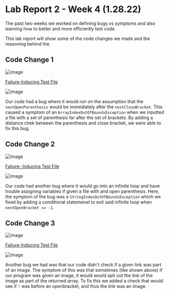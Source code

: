 # Lab Report 2 - Week 4 (1.28.22)

The past two weeks we worked on defining bugs vs symptoms and also learning how to better and more efficiently test code. 

This lab report will show some of the code changes we made and the reasoning behind the. 

## Code Change 1

![image](https://user-images.githubusercontent.com/97696585/151635622-92902435-6461-41f4-b13a-425005f98c88.png)

[Failure-Inducing Test File](https://github.com/Cubified/markdown-parse/blob/1df91be0281f16406aac62285e334d2a047984b2/breaking_test.md)

![image](https://user-images.githubusercontent.com/97696585/151636242-8f878cbd-e67f-4106-a786-ecccc4ba9060.png)

Our code had a bug where it would run on the assumption that the `nextOpenParenthesis` would be immediately after the `nextCloseBracket`. This caused a symptom of an `ArrayIndexOutOfBoundsException` when we inputted a file with a set of parenthesis far after the set of brackets. By adding a distance chek between the parenthesis and close bracket, we were able to fix this bug. 

## Code Change 2

![image](https://user-images.githubusercontent.com/97696585/151636627-033b3d19-9e44-47f4-8e80-2d6997b7af85.png)

[Failure- Inducing Test File](https://github.com/Cubified/markdown-parse/blob/6ba0ae2ede45ff4aba6fc5c04ced20fbb807fbfc/breaking_test_3.md)

![image](https://user-images.githubusercontent.com/97696585/151636921-19e9a46b-fbbb-4f8e-b772-2f716da34e86.png)

Our code had another bug where it would go into an infinite loop and have trouble assigning variables if given a file with and open parenthesis. Here, the symptom of the bug was a `StringIndexOutOfBoundsException` which we fixed by adding a conditional statemenet to exit said infinite loop when `nextOpenBracket == -1`.  

## Code Change 3

![image](https://user-images.githubusercontent.com/97696585/151637589-91fa34e7-76fc-49cb-8bba-6508adc0e709.png)

[Failure-Inducing Test File](https://github.com/sidnair01/markdown-parse/blob/8624b3128767922b0e65ccc5724bb4107ba01a69/test-file6.md)

![image](https://user-images.githubusercontent.com/97696585/151637742-a7e96e41-80c9-473b-b0c4-c65e25477780.png)

Another bug we had was that our code didn't check if a given link was part of an image. The symptom of this was that sometimes (like shown above) if our program was given an image, it would would spit out the link of the image as part of the returned array. To fix this we added a check that would see if `!` was before an openbracket, and thus the link was an image. 